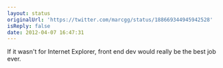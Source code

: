 ```yaml
---
layout: status
originalUrl: 'https://twitter.com/marcgg/status/188669344945942528'
isReply: false
date: 2012-04-07 16:47:31
---
```


If it wasn't for Internet Explorer, front end dev would really be the best job ever.
